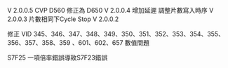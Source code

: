 V 2.0.0.5
  CVP D560 修正為 D650
V 2.0.0.4
  增加延遲
  調整片數寫入時序
V 2.0.0.3
片數相同下Cycle Stop
V 2.0.0.2

修正 VID 345、346、347、348、349、350、351、352、353、354、355、356、357、358、359 、601、602、657 數值問題

S7F25 一項倍率錯誤導致S7F23錯誤
